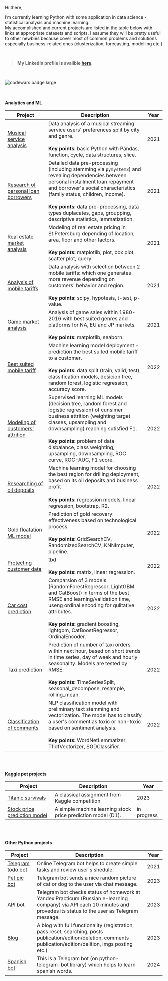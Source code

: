 Hi there,
<p>I’m currently learning Python with some application in data science - statistical analysis and machine learning.
  <br>My accomplished and current projects are listed in the table below with links at appropriate datasets and scripts. I assume they will be pretty useful to other newbies because cover most of common problems and solutions especially business-related ones (clusterization, forecasting, modelling etc.) 
</p>

<br>

> <b>My LinkedIn profile is availble <a href="https://www.linkedin.com/in/r-krasovskiy">here</a></b>.

<br>



<!--
**roman-krasowski/roman-krasowski** is a ✨ _special_ ✨ repository because its `README.md` (this file) appears on your GitHub profile.

Here are some ideas to get you started:

- 🔭 I’m currently working on ...
- 🌱 I’m currently learning ...
- 👯 I’m looking to collaborate on ...
- 🤔 I’m looking for help with ...
- 💬 Ask me about ...
- 📫 How to reach me: ...

- 😄 Pronouns: ...
- ⚡ Fun fact: ...
-->
<p><img src="https://www.codewars.com/users/r-krasovskiy/badges/large" alt="codewars badge large"></p>
<br>
<br>
<b>Analytics and ML</b>

| Project | Description | Year |
| --- | --- | --- |
| <a href="https://github.com/roman-krasowski/yandex-ds/blob/master/project1-yandex-music.ipynb">Musical service analysis</a> | Data analysis of a musical streaming service users' preferences split by city and genre.<br><br><b>Key points:</b> basic Python with Pandas, function, cycle, data structures, slice. | 2021 |
| <a href="https://github.com/roman-krasowski/yandex-ds/blob/master/project2-pil-research.ipynb">Research of personal loan borrowers</a> | Detailed data pre-processing (including stemming via `pymystem3`) and revealing dependencies between personal installment loan repayment and borrower's social characteristics (family status, children, income).<br><br><b>Key points:</b> data pre-processing, data types duplacates, gaps, groupping, descriptive statistics, lemmatization.<br> | 2021 |
| <a href="https://github.com/roman-krasowski/yandex-ds/blob/master/project3-real-estate.ipynb">Real estate market analysis</a> | Modeling of real estate pricing in St.Petersburg depending of location, area, floor and other factors.<br><br><b>Key points: </b>matplotlib, plot, box plot, scatter plot, query.<br> | 2021 |
| <a href="https://github.com/roman-krasowski/yandex-ds/blob/master/project4-mobile-tariffs.ipynb">Analysis of mobile tariffs</a> | Data analysis with selection between 2 mobile tariffs: which one generates more revenue depending on customers' behavior and region.<br><br><b>Key points: </b>scipy, hypotesis, t-test, p-value.</br> | 2021 |
| <a href="https://github.com/roman-krasowski/yandex-ds/blob/master/project5-game-market-analysis.ipynb">Game market analysis</a> | Analysis of game sales within 1980-2016 with best suited genres and platforms for NA, EU and JP markets.<br><br><b>Key points: </b>matplotlib, seaborn.<br> | 2021 |
| <a href="https://github.com/roman-krasowski/yandex-ds/blob/master/project6-mobile-tariffs-prediction.ipynb">Best suited mobile tariff</a> | Machine learning model deployment - prediction the best suited mobile tariff to a customer.<br><br><b>Key points: </b>data split (train, valid, test), classification models, desicion tree, random forest, logistic regression, accuracy score.<br> | 2022 |
| <a href="https://github.com/roman-krasowski/yandex-ds/blob/master/project7-customers-churn.ipynb">Modeling of customers' attrition</a> | Supervised learning ML models (decision tree, random forest and logistic regression) of cunsimer business attrition (weighting target classes, upsampling and downsampling) reaching sutisfied F1.<br><br><b>Key points: </b>problem of data disbalance, class weighting, upsampling, downsampling, ROC curve, ROC-AUC, F1 score.<br> | 2022 |
| <a href="https://github.com/roman-krasowski/yandex-ds/blob/master/project8-oil-deposits.ipynb">Researching of oil deposits</a> | Machine learning model for choosing the best region for drilling deployment, based on its oil deposits and business profit<br><br><b>Key points: </b>regression models, linear regression, bootstrap, R2.<br> | 2022 |
| <a href="https://github.com/roman-krasowski/yandex-ds/blob/master/progect9-gold-floatation.ipynb">Gold floatation ML model</a> | Prediction of gold recovery effectiveness based on technological process.<br><br><b>Key points: </b>GridSearchCV, RandomizedSearchCV, KNNImputer, pipeline.<br> | 2022 |
| <a href="https://github.com/roman-krasowski/yandex-ds/blob/master/Project10-protecting-customer-data.ipynb">Protecting customer data</a> | tbd <br><br><b>Key points: </b>matrix, linear regression.<br> | 2022 |
| <a href="https://github.com/roman-krasowski/yandex-ds/blob/master/Project11-car-cost-prediction.ipynb">Car cost prediction</a> | Comparsion of 3 models (RandomForestRegressor, LightGBM and CatBoost) in terms of the best RMSE and learning/validation time, useng ordinal encoding for qulitative attributes.<br><br><b>Key points: </b>gradient boosting, lightgbm, CatBoostRegressor, OrdinalEncoder.<br> | 2022 |
| <a href="https://github.com/roman-krasowski/yandex-ds/blob/master/Project12-taxi-prediction.ipynb">Taxi prediction</a> | Prediction of number of taxi orders within next hour, based on short trends in time series, day of week and hourly seasonality. Models are tested by RMSE.<br><br><b>Key points: </b>TimeSeriesSplit, seasonal_decompose, resample, rolling_mean.<br> | 2022 |
| <a href="https://github.com/roman-krasowski/yandex-ds/blob/master/Project13-text-analysis.ipynb">Classification of comments</a> | NLP classification model with preliminary text stemming and vectorization. The model has to classify a user's comment as toxic or non-toxic based on sentiment analysis.<br><br><b>Key points: </b> WordNetLemmatizer, TfidfVectorizer, SGDClassifier.<br> | 2022 |


<br>
<br>

<b>Kaggle pet projects </b>

| Project | Description | Year |
| --- | --- | --- |
| <a href="https://github.com/r-krasovskiy/kaggle/blob/main/titanic.ipynb">Titanic survivals</a> | A classical assignment from Kaggle competition | 2023 |
| <a href="">Stock price prediction model</a> | A simple machine learning stock price prediction model (D1). | in progress |

<br>
<br>

<b>Other Python projects</b>

| Project | Description | Year |
| --- | --- | --- |
| <a href="https://github.com/roman-krasowski/telebot/tree/main">Telegram todo bot</a> | Online Telegram bot helps to create simple tasks and review user's shedule. | 2021 |
| <a href="https://github.com/r-krasovskiy/pet-pic-bot/tree/master">Pet pic bot</a> | Telegram bot sends a nice random picture of cat or dog to the user via chat message. | 2023 |
| <a href="https://github.com/r-krasovskiy/practicum_bot">API bot</a> | Telegram bot checks status of homework at Yandex.Practicum (Russian e-learning company) via API each 10 minutes and provedes its status to the user as Telegram message. | 2023 |
| <a href="#">Blog</a> | A blog with full functionality (registration, pass reset, searching, posts publication/edition/deletion, comments publication/edition/delition, imgs posting etc.) | 2023 |
| <a href="https://github.com/r-krasovskiy/spanish-bot">Spanish bot</a> | This is a Telegram bot (on python-telegram-bot library) which helps to learn spanish words. | 2024 |

<br>
<br>
